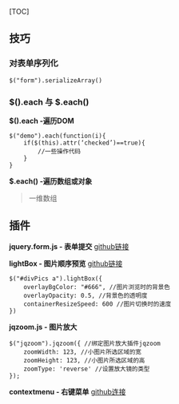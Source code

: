 [TOC]

## 技巧

### 对表单序列化
`$("form").serializeArray()`

### $().each 与 $.each() 
**$().each    -遍历DOM**
```
$("demo").each(function(i){
    if($(this).attr(‘checked’)==true){
    	//一些操作代码 
    }
}
```
**$.each()   -遍历数组或对象**

> 一维数组
> 



## 插件

**jquery.form.js  - 表单提交**
[github链接](https://github.com/jquery-form/form)

**lightBox  -  图片顺序预览**
[github链接](https://github.com/lokesh/lightbox2/)
```
$("#divPics a").lightBox({
    overlayBgColor: "#666", //图片浏览时的背景色
    overlayOpacity: 0.5, //背景色的透明度
    containerResizeSpeed: 600 //图片切换时的速度
})
```

**jqzoom.js  -   图片放大**
```
$("jqzoom").jqzoom({ //绑定图片放大插件jqzoom
    zoomWidth: 123, //小图片所选区域的宽
    zoomHeight: 123, //小图片所选区域的高
    zoomType: 'reverse' //设置放大镜的类型
});
```

**contextmenu  -  右键菜单**
[github连接](https://github.com/swisnl/jQuery-contextMenu)
